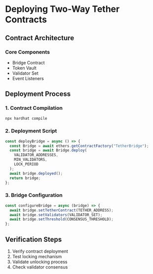 # Deploying Two-Way Tether Contracts

## Contract Architecture

### Core Components
- Bridge Contract
- Token Vault
- Validator Set
- Event Listeners

## Deployment Process

### 1. Contract Compilation
```bash
npx hardhat compile
```

### 2. Deployment Script
```javascript
const deployBridge = async () => {
  const Bridge = await ethers.getContractFactory("TetherBridge");
  const bridge = await Bridge.deploy(
    VALIDATOR_ADDRESSES,
    MIN_VALIDATORS,
    LOCK_PERIOD
  );
  await bridge.deployed();
  return bridge;
};
```

### 3. Bridge Configuration
```javascript
const configureBridge = async (bridge) => {
  await bridge.setTetherContract(TETHER_ADDRESS);
  await bridge.setValidators(VALIDATOR_SET);
  await bridge.setThreshold(CONSENSUS_THRESHOLD);
};
```

## Verification Steps
1. Verify contract deployment
2. Test locking mechanism
3. Validate unlocking process
4. Check validator consensus
